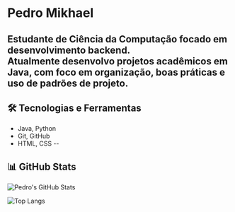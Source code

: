 # Pedro Mikhael

Estudante de Ciência da Computação focado em desenvolvimento backend.  
Atualmente desenvolvo projetos acadêmicos em Java, com foco em organização, boas práticas e uso de padrões de projeto.  
---

## 🛠️ Tecnologias e Ferramentas

- Java, Python
- Git, GitHub
- HTML, CSS
--

## 📊 GitHub Stats

![Pedro's GitHub Stats](https://github-readme-stats.vercel.app/api?username=PedroMIkhael09&show_icons=true&theme=default&count_private=true)

![Top Langs](https://github-readme-stats.vercel.app/api/top-langs/?username=PedroMIkhael09&layout=compact)
